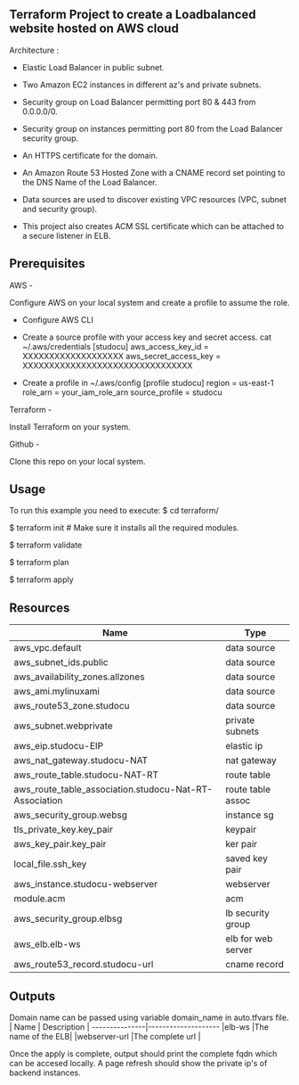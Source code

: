 
## Terraform Project to create a Loadbalanced website hosted on AWS cloud

Architecture : 

- Elastic Load Balancer in public subnet.

- Two Amazon EC2 instances in different az's and private subnets.

- Security group on Load Balancer permitting port 80 & 443 from 0.0.0.0/0.

- Security group on instances permitting port 80 from the Load Balancer security group.

- An HTTPS certificate for the domain.

- An Amazon Route 53 Hosted Zone with a CNAME record set pointing to the DNS Name of the Load Balancer.

- Data sources are used to discover existing VPC resources (VPC, subnet and security group).

- This project also creates ACM SSL certificate which can be attached to a secure listener in ELB.




## Prerequisites 

AWS -

Configure AWS on your local system and create a profile to assume the role.

- Configure AWS CLI
- Create a source profile with your access key and secret access.
   cat ~/.aws/credentials
   [studocu]
   aws_access_key_id = XXXXXXXXXXXXXXXXXXX
   aws_secret_access_key = XXXXXXXXXXXXXXXXXXXXXXXXXXXXXXXX
     
- Create a profile in ~/.aws/config
    [profile studocu]
    region = us-east-1
    role_arn = your_iam_role_arn
    source_profile = studocu

Terraform -

Install Terraform on your system.

Github -

Clone this repo on your local system.


## Usage 

To run this example you need to execute:
$ cd terraform/

$ terraform init # Make sure it installs all the required modules.

$ terraform validate

$ terraform plan 

$ terraform apply 

## Resources

|             Name	                                    |             Type          |
--------------------------------------------------------|----------------------------
|aws_vpc.default                                        |        data source        |
|aws_subnet_ids.public                                  |        data source        |
|aws_availability_zones.allzones                        |        data source        |
|aws_ami.mylinuxami                                     |        data source        |
|aws_route53_zone.studocu                               |        data source        | 
|aws_subnet.webprivate                                  |        private subnets    |
|aws_eip.studocu-EIP                                    |        elastic ip         |
|aws_nat_gateway.studocu-NAT                            |        nat gateway        |
|aws_route_table.studocu-NAT-RT                         |        route table        |
|aws_route_table_association.studocu-Nat-RT-Association |        route table assoc  |
|aws_security_group.websg                               |        instance sg        |
|tls_private_key.key_pair                               |        keypair            |
|aws_key_pair.key_pair                                  |        ker pair           |
|local_file.ssh_key                                     |        saved key pair     |
|aws_instance.studocu-webserver                         |        webserver          |
|module.acm                                             |        acm                |
|aws_security_group.elbsg                               |        lb security group  |
|aws_elb.elb-ws                                         |        elb for web server |
|aws_route53_record.studocu-url                         |        cname record       |

## Outputs

Domain name can be passed using variable domain_name in auto.tfvars file.
| Name         | Description       |
---------------|--------------------
|elb-ws	       |The name of the ELB|
|webserver-url |The complete url   |

Once the apply is complete, output should print the complete fqdn which can be accesed locally. 
A page refresh should show the private ip's of backend instances.




